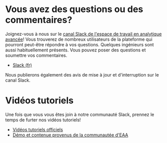 # Vous avez des questions ou des commentaires?

Joignez-vous à nous sur le
[canal Slack de l'espace de travail en analytique avancée](https://statcan-aaw.slack.com)!
Vous trouverez de nombreux utilisateurs de la plateforme qui pourront peut-être
répondre à vos questions. Quelques ingénieurs sont aussi habituellement
présents. Vous pouvez poser des questions et soumettre vos commentaires.

- [Slack (fr)](https://statcan-eaa.slack.com)

Nous publierons également des avis de mise à jour et d'interruption sur le canal
Slack.


# Vidéos tutoriels

Une fois que vous vous êtes join à notre communauté Slack, prennez le temps de furter nos vidéos tutoriels!

- [Vidéos tutoriels officiels](https://www.youtube.com/playlist?list=PL1zlA2D7AHugkDdiyeUHWOKGKUd3MB_nD)
- [Démo et contenue provenus de la communautée d'EAA](https://www.youtube.com/playlist?list=PL1zlA2D7AHuhP0lKbcaD_0KEYUqs1Qrgj)

